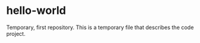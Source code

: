 # hello-world
Temporary, first repository.
This is a temporary file that describes the code project.
